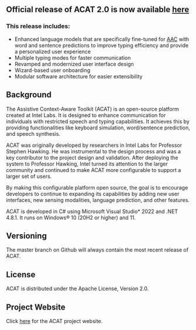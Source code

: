 ## Official release of ACAT 2.0 is now available [here](https://github.com/intel/acat/releases)
### This release includes:
- Enhanced language models that are specifically fine-tuned for [AAC](https://en.wikipedia.org/wiki/Augmentative_and_alternative_communication) with word and sentence predictions to improve typing efficiency and provide a personalized user experience
- Multiple typing modes for faster communication
- Revamped and modernized user interface design
- Wizard-based user onboarding
- Modular software architecture for easier extensibility

## Background
The Assistive Context-Aware Toolkit (ACAT) is an open-source platform created at Intel Labs. It is designed to enhance communication for individuals with restricted speech and typing capabilities. It achieves this by providing functionalities like keyboard simulation, word/sentence prediction, and speech synthesis.

ACAT was originally developed by researchers in Intel Labs for Professor Stephen Hawking. He was instrumental to the design process and was a key contributor to the project design and validation. After deploying the system to Professor Hawking, Intel turned its attention to the larger community and continued to make ACAT more configurable to support a larger set of users.

By making this configurable platform open source, the goal is to encourage developers  to continue to expanding its capabilities by adding new user interfaces, new sensing modalities, language prediction, and other features.

ACAT is developed in C# using Microsoft Visual Studio* 2022 and .NET 4.8.1. It runs on Windows® 10 (20H2 or higher) and 11.

## Versioning
The master branch on Github will always contain the most recent release of ACAT.

## License
ACAT is distributed under the Apache License, Version 2.0.

## Project Website
Click [here](https://www.intel.com/content/www/us/en/developer/tools/open/acat/overview.html) for the ACAT project website.

